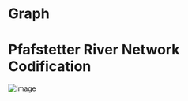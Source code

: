 # Graph

# Pfafstetter River Network Codification


![image](https://user-images.githubusercontent.com/64214370/120523786-02618180-c3df-11eb-918c-b81b0205fe15.png)
